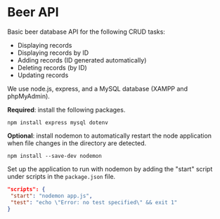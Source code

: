# Beer API

Basic beer database API for the following CRUD tasks:

- Displaying records
- Displaying records by ID
- Adding records (ID generated automatically)
- Deleting records (by ID)
- Updating records

We use node.js, express, and a MySQL database (XAMPP and phpMyAdmin).

**Required**: install the following packages. 

```shell
npm install express mysql dotenv
```

**Optional**: install nodemon to automatically restart the node application when file changes in the directory are detected. 
```shell
npm install --save-dev nodemon
```
Set up the application to run with nodemon by adding the "start" script under scripts in the `package.json` file.

```json
"scripts": {
 "start": "nodemon app.js",
 "test": "echo \"Error: no test specified\" && exit 1"
}
```
